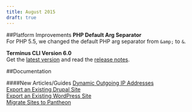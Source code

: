 ```yaml
---
title: August 2015
draft: true
---
```

##Platform Improvements
**PHP Default Arg Separator**  
For PHP 5.5, we changed the default PHP arg separator from `&amp;` to `&`.

**Terminus CLI Version 6.0**  
Get the [latest version](https://github.com/pantheon-systems/cli/releases/tag/v0.6.0) and read the [release notes](https://github.com/pantheon-systems/cli/releases/tag/0.6.0). 


##Documentation

####New Articles/Guides
[Dynamic Outgoing IP Addresses](/docs/articles/sites/code/dynamic-outgoing-ip-addresses/)  
[Export an Existing Drupal Site](/docs/articles/sites/migrate/export-an-existing-drupal-site/)  
[Export an Existing WordPress Site](/docs/articles/sites/migrate/export-an-existing-wordpress-site/)  
[Migrate Sites to Pantheon](https://pantheon.io/docs/articles/sites/migrate/) 
